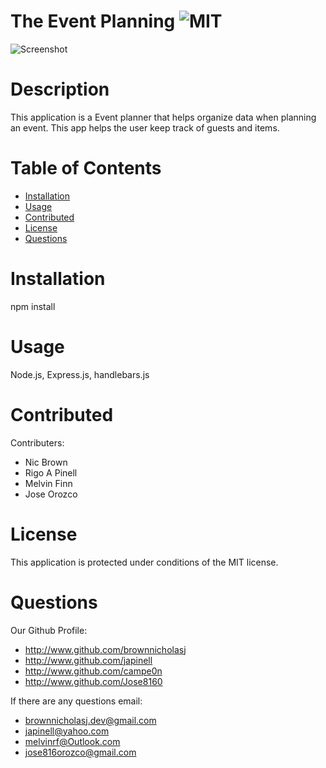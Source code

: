 # The Event Planning ![MIT](https://img.shields.io/badge/license-MIT-blue.svg)

![Screenshot](dashboard.png)

  # Description
   This application is a Event planner that helps organize data when planning an event. This app helps the user keep track of guests and items.
  # Table of Contents
  * [Installation](#installation)
  * [Usage](#usage)
  * [Contributed](#contributed)
  * [License](#license)
  * [Questions](#questions)
  # Installation  
  npm install
  # Usage
  Node.js, Express.js, handlebars.js
  # Contributed
  Contributers: 
  * Nic Brown 
  * Rigo A Pinell 
  * Melvin Finn
  * Jose Orozco 
  # License
  This application is protected under conditions of the MIT license.
  # Questions
  Our Github Profile: 
  * http://www.github.com/brownnicholasj
  * http://www.github.com/japinell
  * http://www.github.com/campe0n
  * http://www.github.com/Jose8160

  If there are any questions email: 
  
  * brownnicholasj.dev@gmail.com
  * japinell@yahoo.com
  * melvinrf@Outlook.com
  * jose816orozco@gmail.com


